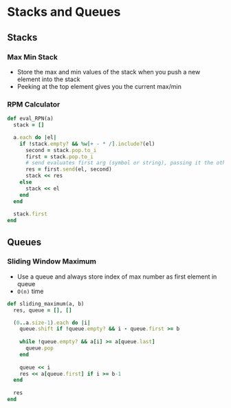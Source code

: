 # Stacks and Queues
## Stacks

### Max Min Stack
- Store the max and min values of the stack when you push a new element into the stack
- Peeking at the top element gives you the current max/min

### RPM Calculator
``` ruby
def eval_RPN(a)
  stack = []

  a.each do |el|
    if !stack.empty? && %w[+ - * /].include?(el)
      second = stack.pop.to_i
      first = stack.pop.to_i
      # send evaluates first arg (symbol or string), passing it the other args
      res = first.send(el, second) 
      stack << res
    else
      stack << el
    end
  end
  
  stack.first
end
```

## Queues
### Sliding Window Maximum
- Use a queue and always store index of max number as first element in queue
- `O(n)` time
```ruby
def sliding_maximum(a, b)
  res, queue = [], []

  (0..a.size-1).each do |i|
    queue.shift if !queue.empty? && i - queue.first >= b
    
    while !queue.empty? && a[i] >= a[queue.last]
      queue.pop
    end
    
    queue << i
    res << a[queue.first] if i >= b-1
  end
  
  res
end
```
